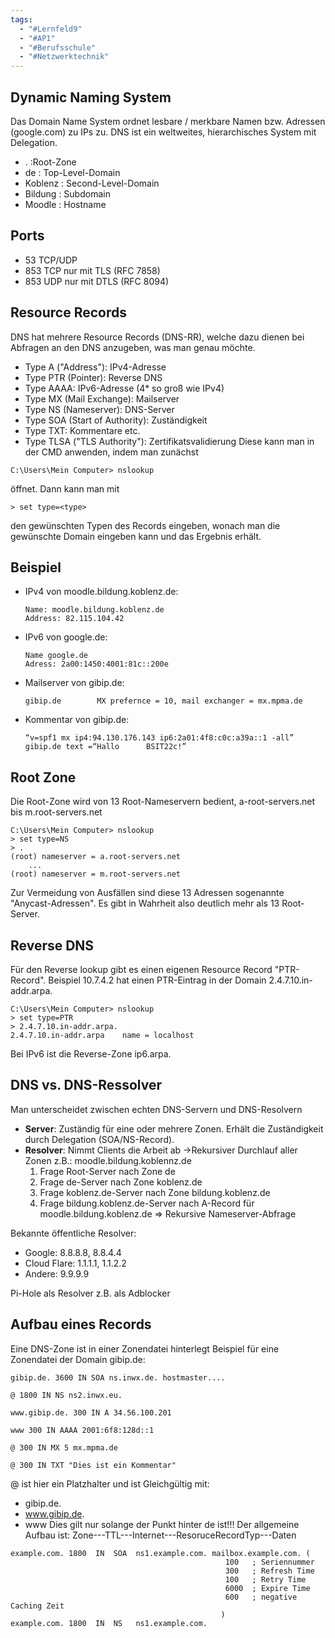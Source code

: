 ```yaml
---
tags:
  - "#Lernfeld9"
  - "#AP1"
  - "#Berufsschule"
  - "#Netzwerktechnik"
---
```

## Dynamic Naming System

Das Domain Name System ordnet lesbare / merkbare Namen bzw. Adressen (google.com) zu IPs zu. DNS ist ein weltweites, hierarchisches System mit Delegation.
* . :Root-Zone
* de : Top-Level-Domain
* Koblenz : Second-Level-Domain
* Bildung : Subdomain
* Moodle : Hostname

## Ports
* 53 TCP/UDP
* 853 TCP nur mit TLS (RFC 7858)
* 853 UDP nur mit DTLS (RFC 8094)

## Resource Records
DNS hat mehrere Resource Records (DNS-RR), welche dazu dienen bei Abfragen an den DNS anzugeben, was man genau möchte.
* Type A ("Address"): IPv4-Adresse
* Type PTR (Pointer): Reverse DNS
* Type AAAA: IPv6-Adresse (4* so groß wie IPv4)
* Type MX (Mail Exchange): Mailserver
* Type NS (Nameserver): DNS-Server
* Type SOA (Start of Authority): Zuständigkeit
* Type TXT: Kommentare etc.
* Type TLSA ("TLS Authority"): Zertifikatsvalidierung
Diese kann man in der CMD anwenden, indem man zunächst 
```console
C:\Users\Mein Computer> nslookup
```
öffnet. Dann kann man mit
```console
> set type=<type>
```
den gewünschten Typen des Records eingeben, wonach man die gewünschte Domain eingeben kann und das Ergebnis erhält.

## Beispiel
* IPv4 von moodle.bildung.koblenz.de:
	```console
	Name: moodle.bildung.koblenz.de
	Address: 82.115.104.42
	```
* IPv6 von google.de:
	```console
	Name google.de
	Adress: 2a00:1450:4001:81c::200e
	```
* Mailserver von gibip.de:
	```console
	gibip.de        MX prefernce = 10, mail exchanger = mx.mpma.de
	```
* Kommentar von gibip.de:
	```console
	“v=spf1 mx ip4:94.130.176.143 ip6:2a01:4f8:c0c:a39a::1 -all” gibip.de text =“Hallo      BSIT22c!”
	```

## Root Zone
Die Root-Zone wird von 13 Root-Nameservern bedient, a-root-servers.net bis m.root-servers.net
```console
C:\Users\Mein Computer> nslookup
> set type=NS
> .
(root) nameserver = a.root-servers.net
	...
(root) nameserver = m.root-servers.net
```
Zur Vermeidung von Ausfällen sind diese 13 Adressen sogenannte "Anycast-Adressen". Es gibt in Wahrheit also deutlich mehr als 13 Root-Server.

## Reverse DNS
Für den Reverse lookup gibt es einen eigenen Resource Record "PTR-Record".
Beispiel 10.7.4.2 hat einen PTR-Eintrag in der Domain 2.4.7.10.in-addr.arpa.
```console
C:\Users\Mein Computer> nslookup
> set type=PTR
> 2.4.7.10.in-addr.arpa.
2.4.7.10.in-addr.arpa    name = localhost
```
Bei IPv6 ist die Reverse-Zone ip6.arpa.

## DNS vs. DNS-Ressolver
Man unterscheidet zwischen echten DNS-Servern und DNS-Resolvern
* **Server**:
	Zuständig für eine oder mehrere Zonen. Erhält die Zuständigkeit durch Delegation (SOA/NS-Record).
* **Resolver**:
	Nimmt Clients die Arbeit ab
	->Rekursiver Durchlauf aller Zonen
	z.B.: moodle.bildung.koblennz.de
	1) Frage Root-Server nach Zone de
	2) Frage de-Server nach Zone koblenz.de
	3) Frage koblenz.de-Server nach Zone bildung.koblenz.de
	4) Frage bildung.koblenz.de-Server nach A-Record für moodle.bildung.koblenz.de
	=> Rekursive Nameserver-Abfrage 
	
Bekannte öffentliche Resolver:
* Google: 8.8.8.8, 8.8.4.4
* Cloud Flare: 1.1.1.1, 1.1.2.2
* Andere: 9.9.9.9

Pi-Hole als Resolver z.B. als Adblocker

## Aufbau eines Records
Eine DNS-Zone ist in einer Zonendatei hinterlegt
Beispiel für eine Zonendatei der Domain gibip.de:
```
gibip.de. 3600 IN SOA ns.inwx.de. hostmaster....

@ 1800 IN NS ns2.inwx.eu.

www.gibip.de. 300 IN A 34.56.100.201

www 300 IN AAAA 2001:6f8:128d::1

@ 300 IN MX 5 mx.mpma.de

@ 300 IN TXT "Dies ist ein Kommentar"
```
@ ist hier ein Platzhalter und ist Gleichgültig mit:
* gibip.de.
* www.gibip.de.
* www
Dies gilt nur solange der Punkt hinter de ist!!!
Der allgemeine Aufbau ist:
Zone---TTL---Internet---ResoruceRecordTyp---Daten
```
example.com. 1800  IN  SOA  ns1.example.com. mailbox.example.com. (
                                                100   ; Seriennummer
                                                300   ; Refresh Time
                                                100   ; Retry Time
                                                6000  ; Expire Time
                                                600   ; negative Caching Zeit
                                               )
example.com. 1800  IN  NS   ns1.example.com.
```


